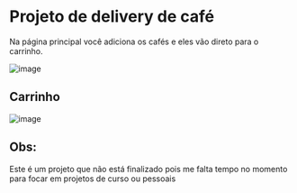 # Projeto de delivery de café
Na página principal você adiciona os cafés e eles vão direto para o carrinho.

![image](https://github.com/user-attachments/assets/6b70743c-6c05-4b88-aae7-2cac65f999fa)

## Carrinho

![image](https://github.com/user-attachments/assets/21105dc1-41cf-4d9c-afc1-2ec59223c3ad)

## Obs:
Este é um projeto que não está finalizado pois me falta tempo no momento para focar em projetos de curso ou pessoais
